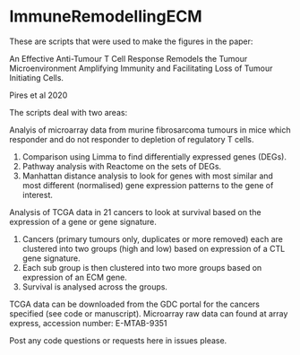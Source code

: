 # ImmuneRemodellingECM
These are scripts that were used to make the figures in the paper:

An Effective Anti-Tumour T Cell Response Remodels the Tumour Microenvironment Amplifying Immunity and Facilitating Loss of Tumour Initiating Cells.

Pires et al 2020

The scripts deal with two areas:

Analyis of microarray data from murine fibrosarcoma tumours in mice which responder and do not responder to depletion of regulatory T cells.
1. Comparison using Limma to find differentially expressed genes (DEGs).
2. Pathway analysis with Reactome on the sets of DEGs.
3. Manhattan distance analysis to look for genes with most similar and most different (normalised) gene expression patterns to the gene of interest.

Analysis of TCGA data in 21 cancers to look at survival based on the expression of a gene or gene signature.
1. Cancers (primary tumours only, duplicates or more removed) each are clustered into two groups (high and low) based on expression of a CTL gene signature.
2. Each sub group is then clustered into two more groups based on expression of an ECM gene.
3. Survival is analysed across the groups.

TCGA data can be downloaded from the GDC portal for the cancers specified (see code or manuscript).
Microarray raw data can found at array express, accession number:
E-MTAB-9351


Post any code questions or requests here in issues please.
